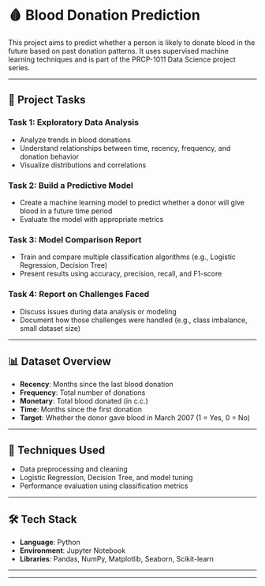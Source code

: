 # 🩸 Blood Donation Prediction

This project aims to predict whether a person is likely to donate blood in the future based on past donation patterns. It uses supervised machine learning techniques and is part of the PRCP-1011 Data Science project series.

---

## 📌 Project Tasks

### Task 1: Exploratory Data Analysis
- Analyze trends in blood donations
- Understand relationships between time, recency, frequency, and donation behavior
- Visualize distributions and correlations

### Task 2: Build a Predictive Model
- Create a machine learning model to predict whether a donor will give blood in a future time period
- Evaluate the model with appropriate metrics

### Task 3: Model Comparison Report
- Train and compare multiple classification algorithms (e.g., Logistic Regression, Decision Tree)
- Present results using accuracy, precision, recall, and F1-score

### Task 4: Report on Challenges Faced
- Discuss issues during data analysis or modeling
- Document how those challenges were handled (e.g., class imbalance, small dataset size)

---

## 📊 Dataset Overview

- **Recency**: Months since the last blood donation
- **Frequency**: Total number of donations
- **Monetary**: Total blood donated (in c.c.)
- **Time**: Months since the first donation
- **Target**: Whether the donor gave blood in March 2007 (1 = Yes, 0 = No)

---

## 🧠 Techniques Used

- Data preprocessing and cleaning
- Logistic Regression, Decision Tree, and model tuning
- Performance evaluation using classification metrics

---

## 🛠️ Tech Stack

- **Language**: Python  
- **Environment**: Jupyter Notebook  
- **Libraries**: Pandas, NumPy, Matplotlib, Seaborn, Scikit-learn

---



---
